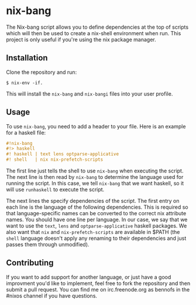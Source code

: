 nix-bang
========

The Nix-bang script allows you to define dependencies at the top of scripts which will then be used to create a nix-shell environment when run. This project is only useful if you're using the nix package manager.

Installation
------------

Clone the repository and run:

```
$ nix-env -if.
```

This will install the `nix-bang` and `nix-bangi` files into your user profile.

Usage
-----

To use `nix-bang`, you need to add a header to your file. Here is an example for a haskell file:

```haskell
#!nix-bang
#!> haskell
#! haskell | text lens optparse-applicative
#! shell   | nix nix-prefetch-scripts
```

The first line just tells the shell to use `nix-bang` when executing the script. The next line is then read by `nix-bang` to determine the language used for running the script. In this case, we tell `nix-bang` that we want haskell, so it will use `runhaskell` to execute the script.

The next lines the specify dependencies of the script. The first entry on each line is the language of the following dependencies. This is required so that language-specific names can be converted to the correct nix attribute names. You should have one line per language. In our case, we say that we want to use the `text`, `lens` and `optparse-applicative` haskell packages. We also want that `nix` and `nix-prefetch-scripts` are available in $PATH (the `shell` language doesn't apply any renaming to their dependencies and just passes them through unmodified).

Contributing
------------

If you want to add support for another language, or just have a good improvment you'd like to implement, feel free to fork the repository and then submit a pull request. You can find me on irc.freenode.org as bennofs in the #nixos channel if you have questions.

